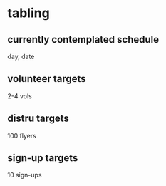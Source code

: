 # tabling

## currently contemplated schedule

day, date

## volunteer targets

2-4 vols

## distru targets

100 flyers

## sign-up targets

10 sign-ups
